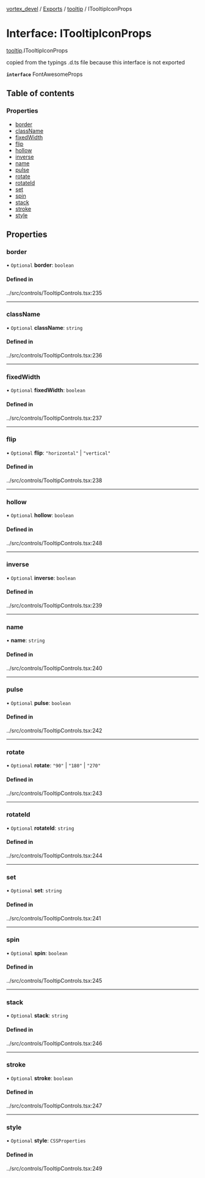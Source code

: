 [vortex_devel](../README.md) / [Exports](../modules.md) / [tooltip](../modules/tooltip.md) / ITooltipIconProps

# Interface: ITooltipIconProps

[tooltip](../modules/tooltip.md).ITooltipIconProps

copied from the typings .d.ts file because this interface is not exported

**`interface`** FontAwesomeProps

## Table of contents

### Properties

- [border](tooltip.ITooltipIconProps.md#border)
- [className](tooltip.ITooltipIconProps.md#classname)
- [fixedWidth](tooltip.ITooltipIconProps.md#fixedwidth)
- [flip](tooltip.ITooltipIconProps.md#flip)
- [hollow](tooltip.ITooltipIconProps.md#hollow)
- [inverse](tooltip.ITooltipIconProps.md#inverse)
- [name](tooltip.ITooltipIconProps.md#name)
- [pulse](tooltip.ITooltipIconProps.md#pulse)
- [rotate](tooltip.ITooltipIconProps.md#rotate)
- [rotateId](tooltip.ITooltipIconProps.md#rotateid)
- [set](tooltip.ITooltipIconProps.md#set)
- [spin](tooltip.ITooltipIconProps.md#spin)
- [stack](tooltip.ITooltipIconProps.md#stack)
- [stroke](tooltip.ITooltipIconProps.md#stroke)
- [style](tooltip.ITooltipIconProps.md#style)

## Properties

### border

• `Optional` **border**: `boolean`

#### Defined in

../src/controls/TooltipControls.tsx:235

___

### className

• `Optional` **className**: `string`

#### Defined in

../src/controls/TooltipControls.tsx:236

___

### fixedWidth

• `Optional` **fixedWidth**: `boolean`

#### Defined in

../src/controls/TooltipControls.tsx:237

___

### flip

• `Optional` **flip**: ``"horizontal"`` \| ``"vertical"``

#### Defined in

../src/controls/TooltipControls.tsx:238

___

### hollow

• `Optional` **hollow**: `boolean`

#### Defined in

../src/controls/TooltipControls.tsx:248

___

### inverse

• `Optional` **inverse**: `boolean`

#### Defined in

../src/controls/TooltipControls.tsx:239

___

### name

• **name**: `string`

#### Defined in

../src/controls/TooltipControls.tsx:240

___

### pulse

• `Optional` **pulse**: `boolean`

#### Defined in

../src/controls/TooltipControls.tsx:242

___

### rotate

• `Optional` **rotate**: ``"90"`` \| ``"180"`` \| ``"270"``

#### Defined in

../src/controls/TooltipControls.tsx:243

___

### rotateId

• `Optional` **rotateId**: `string`

#### Defined in

../src/controls/TooltipControls.tsx:244

___

### set

• `Optional` **set**: `string`

#### Defined in

../src/controls/TooltipControls.tsx:241

___

### spin

• `Optional` **spin**: `boolean`

#### Defined in

../src/controls/TooltipControls.tsx:245

___

### stack

• `Optional` **stack**: `string`

#### Defined in

../src/controls/TooltipControls.tsx:246

___

### stroke

• `Optional` **stroke**: `boolean`

#### Defined in

../src/controls/TooltipControls.tsx:247

___

### style

• `Optional` **style**: `CSSProperties`

#### Defined in

../src/controls/TooltipControls.tsx:249
